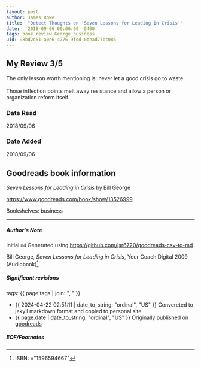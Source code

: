 ```yaml
---
layout: post
author: James Rowe
title:  "Detect Thoughts on 'Seven Lessons for Leading in Crisis'"
date:   2018-09-06 00:00:00 -0400
tags: book review George business
uid: 98bd2c51-a0e6-4776-9fdd-0bead77cc086
---
```


<!-- highly dependent on how you personally use jekyll templates, and how you want this to show up -->
<!-- escape any jekyll keys with double brackets -->

## My Review 3/5

The only lesson worth mentioning is: never let a good crisis go to waste.<br/><br/>Those inflection points melt away resistance and allow a person or organization reform itself.

### Date Read
2018/09/06

### Date Added
2018/09/06

## Goodreads book information

*Seven Lessons for Leading in Crisis* by Bill  George

https://www.goodreads.com/book/show/13526999

Bookshelves: business

---

##### Author's Note

Initial `md` Generated using https://github.com/jsr6720/goodreads-csv-to-md

Bill  George, *Seven Lessons for Leading in Crisis*,  Your Coach Digital 2009 (Audiobook)[^1]

##### Significant revisions

tags: {{ page.tags | join: ", " }} <!-- todo move this somewhere -->

- {{ 2024-04-22 02:51:11 | date_to_string: "ordinal", "US" }} Convereted to jekyll markdown format and copied to personal site
- {{ page.date | date_to_string: "ordinal", "US" }} Originally published on [goodreads](https://www.goodreads.com)

##### EOF/Footnotes

[^1]: ISBN: ="1596594667"